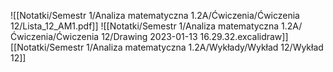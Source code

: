 ![[Notatki/Semestr 1/Analiza matematyczna 1.2A/Ćwiczenia/Ćwiczenia 12/Lista_12_AM1.pdf]]
![[Notatki/Semestr 1/Analiza matematyczna 1.2A/Ćwiczenia/Ćwiczenia 12/Drawing 2023-01-13 16.29.32.excalidraw]][[Notatki/Semestr 1/Analiza matematyczna 1.2A/Wykłady/Wykład 12/Wykład 12]]